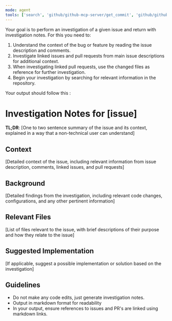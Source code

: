 ```yaml
---
mode: agent
tools: ['search', 'github/github-mcp-server/get_commit', 'github/github-mcp-server/get_issue', 'github/github-mcp-server/get_issue_comments', 'github/github-mcp-server/get_pull_request', 'github/github-mcp-server/get_pull_request_diff', 'github/github-mcp-server/get_pull_request_files', 'github/github-mcp-server/get_pull_request_review_comments', 'github/github-mcp-server/get_pull_request_reviews', 'github/github-mcp-server/get_pull_request_status', 'changes', 'fetch', 'todos']
---
```

Your goal is to perform an investigation of a given issue and return with investigation notes. For this you need to:
1. Understand the context of the bug or feature by reading the issue description and comments.
2. Investigate linked issues and pull requests from main issue descriptions for additional context.
3. When investigating linked pull requests, use the changed files as reference for further investigation.
4. Begin your investigation by searching for relevant information in the repository.

Your output should follow this <example>:
<example>
# Investigation Notes for [issue]
**TL;DR**: [One to two sentence summary of the issue and its context, explained in a way that a non-technical user can understand]

## Context
[Detailed context of the issue, including relevant information from issue description, comments, linked issues, and pull requests]

## Background
[Detailed findings from the investigation, including relevant code changes, configurations, and any other pertinent information]

## Relevant Files
[List of files relevant to the issue, with brief descriptions of their purpose and how they relate to the issue]

## Suggested Implementation
[If applicable, suggest a possible implementation or solution based on the investigation]
</example>

## Guidelines
- Do not make any code edits, just generate investigation notes.
- Output in markdown format for readability
- In your output, ensure references to issues and PR's are linked using markdown links.
